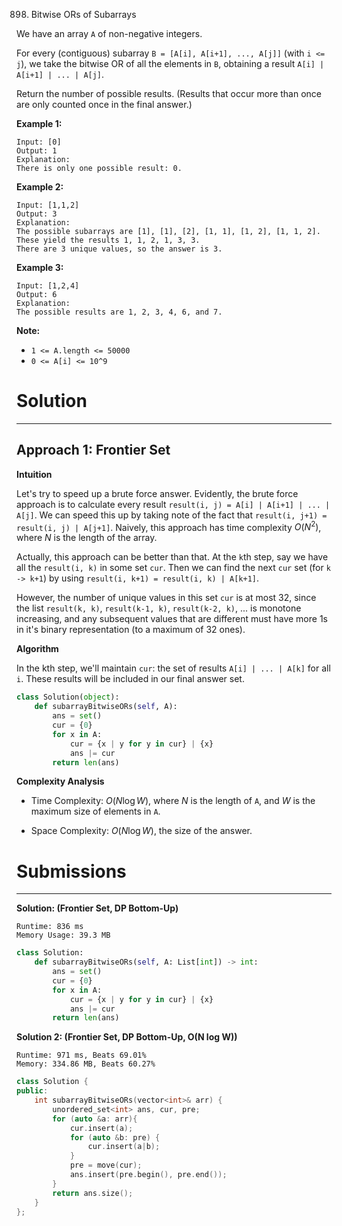 898. Bitwise ORs of Subarrays

We have an array `A` of non-negative integers.

For every (contiguous) subarray `B = [A[i], A[i+1], ..., A[j]]` (with `i <= j`), we take the bitwise OR of all the elements in `B`, obtaining a result `A[i] | A[i+1] | ... | A[j]`.

Return the number of possible results.  (Results that occur more than once are only counted once in the final answer.)

 

**Example 1:**

```
Input: [0]
Output: 1
Explanation: 
There is only one possible result: 0.
```

**Example 2:**

```
Input: [1,1,2]
Output: 3
Explanation: 
The possible subarrays are [1], [1], [2], [1, 1], [1, 2], [1, 1, 2].
These yield the results 1, 1, 2, 1, 3, 3.
There are 3 unique values, so the answer is 3.
```

**Example 3:**

```
Input: [1,2,4]
Output: 6
Explanation: 
The possible results are 1, 2, 3, 4, 6, and 7.
```

**Note:**

* `1 <= A.length <= 50000`
* `0 <= A[i] <= 10^9`

# Solution
---
## Approach 1: Frontier Set
**Intuition**

Let's try to speed up a brute force answer. Evidently, the brute force approach is to calculate every result `result(i, j) = A[i] | A[i+1] | ... | A[j]`. We can speed this up by taking note of the fact that `result(i, j+1) = result(i, j) | A[j+1]`. Naively, this approach has time complexity $O(N^2)$, where $N$ is the length of the array.

Actually, this approach can be better than that. At the `k`th step, say we have all the `result(i, k)` in some set `cur`. Then we can find the next `cur` set (for `k -> k+1`) by using `result(i, k+1) = result(i, k) | A[k+1]`.

However, the number of unique values in this set `cur` is at most 32, since the list `result(k, k)`, `result(k-1, k)`, `result(k-2, k)`, ... is monotone increasing, and any subsequent values that are different must have more 1s in it's binary representation (to a maximum of 32 ones).

**Algorithm**

In the kth step, we'll maintain `cur`: the set of results `A[i] | ... | A[k]` for all `i`. These results will be included in our final answer set.

```python
class Solution(object):
    def subarrayBitwiseORs(self, A):
        ans = set()
        cur = {0}
        for x in A:
            cur = {x | y for y in cur} | {x}
            ans |= cur
        return len(ans)
```

**Complexity Analysis**

* Time Complexity: $O(N \log W)$, where $N$ is the length of `A`, and $W$ is the maximum size of elements in `A`.

* Space Complexity: $O(N \log W)$, the size of the answer.

# Submissions
---
**Solution: (Frontier Set, DP Bottom-Up)**
```
Runtime: 836 ms
Memory Usage: 39.3 MB
```
```python
class Solution:
    def subarrayBitwiseORs(self, A: List[int]) -> int:
        ans = set()
        cur = {0}
        for x in A:
            cur = {x | y for y in cur} | {x}
            ans |= cur
        return len(ans)
```

**Solution 2: (Frontier Set, DP Bottom-Up, O(N log W))**
```
Runtime: 971 ms, Beats 69.01%
Memory: 334.86 MB, Beats 60.27%
```
```c++
class Solution {
public:
    int subarrayBitwiseORs(vector<int>& arr) {
        unordered_set<int> ans, cur, pre;
        for (auto &a: arr){
            cur.insert(a);
            for (auto &b: pre) {
                cur.insert(a|b);
            }
            pre = move(cur);
            ans.insert(pre.begin(), pre.end());
        }
        return ans.size();
    }
};
```
